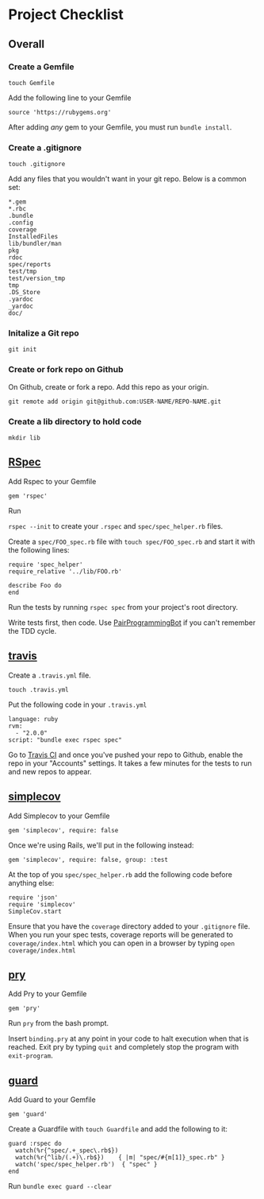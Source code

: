 # Project Checklist

## Overall

### Create a Gemfile

`touch Gemfile`

Add the following line to your Gemfile

`source 'https://rubygems.org'`

After adding *any* gem to your Gemfile, you must run `bundle install`. 

### Create a .gitignore

`touch .gitignore`

Add any files that you wouldn't want in your git repo. Below is a common set:

```
*.gem
*.rbc
.bundle
.config
coverage
InstalledFiles
lib/bundler/man
pkg
rdoc
spec/reports
test/tmp
test/version_tmp
tmp
.DS_Store
.yardoc
_yardoc
doc/
```

### Initalize a Git repo

`git init`

### Create or fork repo on Github

On Github, create or fork a repo. Add this repo as your origin.

`git remote add origin git@github.com:USER-NAME/REPO-NAME.git`

### Create a lib directory to hold code

`mkdir lib`

## [RSpec](https://github.com/rspec/rspec)

Add Rspec to your Gemfile

`gem 'rspec'`

Run 

`rspec --init` to create your `.rspec` and `spec/spec_helper.rb` files.

Create a `spec/FOO_spec.rb` file with `touch spec/FOO_spec.rb` and start it with the following lines:

```
require 'spec_helper'
require_relative '../lib/FOO.rb'

describe Foo do
end
```

Run the tests by running `rspec spec` from your project's root directory.

Write tests first, then code. Use [PairProgrammingBot](http://pairprogrammingbot.com/) if you can't remember the TDD cycle. 

## [travis](http://about.travis-ci.org/docs/user/languages/ruby/)

Create a `.travis.yml` file.

`touch .travis.yml`

Put the following code in your `.travis.yml`

```
language: ruby
rvm:
  - "2.0.0"
script: "bundle exec rspec spec"
```

Go to [Travis CI](https://travis-ci.org/) and once you've pushed your repo to Github, enable the repo in your "Accounts" settings. It takes a few minutes for the tests to run and new repos to appear. 

## [simplecov](https://github.com/colszowka/simplecov)

Add Simplecov to your Gemfile

`gem 'simplecov', require: false`

Once we're using Rails, we'll put in the following instead:

`gem 'simplecov', require: false, group: :test`

At the top of you `spec/spec_helper.rb` add the following code before anything else: 

```
require 'json'
require 'simplecov'
SimpleCov.start
```

Ensure that you have the `coverage` directory added to your `.gitignore` file. When you run your spec tests, coverage reports will be generated to `coverage/index.html` which you can open in a browser by typing `open coverage/index.html`

## [pry](https://github.com/pry/pry)

Add Pry to your Gemfile

`gem 'pry'`

Run `pry` from the bash prompt. 

Insert `binding.pry` at any point in your code to halt execution when that is reached. Exit pry by typing `quit` and completely stop the program with `exit-program`. 

## [guard](https://github.com/guard/guard)

Add Guard to your Gemfile

`gem 'guard'`

Create a Guardfile with `touch Guardfile` and add the following to it: 

```
guard :rspec do
  watch(%r{^spec/.+_spec\.rb$})
  watch(%r{^lib/(.+)\.rb$})    { |m| "spec/#{m[1]}_spec.rb" }
  watch('spec/spec_helper.rb')  { "spec" }
end
```

Run `bundle exec guard --clear` 


